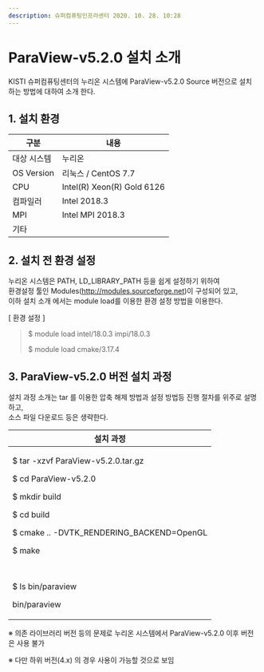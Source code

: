 ```yaml
---
description: 슈퍼컴퓨팅인프라센터 2020. 10. 28. 10:28
---
```


# ParaView-v5.2.0 설치 소개

KISTI 슈퍼컴퓨팅센터의 누리온 시스템에  ParaView-v5.2.0 Source 버전으로 설치 하는 방법에 대하여 소개 한다.



## **1. 설치 환경**

|  **구분**      | **내용**                      |
| ------------ | --------------------------- |
|  대상 시스템      |  누리온                        |
|  OS Version  |  리눅스 / CentOS 7.7           |
|  CPU         |  Intel(R) Xeon(R) Gold 6126 |
|  컴파일러        |  Intel 2018.3               |
|  MPI         |  Intel MPI 2018.3           |
|  기타          |                             |



## **2. 설치 전 환경 설정**

누리온 시스템은 PATH, LD\_LIBRARY\_PATH 등을 쉽게 설정하기 위하여 \
환경설정 툴인 Modules(http://modules.sourceforge.net)이 구성되어 있고,\
이하 설치 소개 에서는 module load를 이용한 환경 설정 방법을 이용한다.



\[ 환경 설정 ]

> &#x20;$ module load intel/18.0.3 impi/18.0.3
>
> &#x20;$ module load cmake/3.17.4

## **3. ParaView-v5.2.0 버전 설치 과정**

&#x20;설치 과정 소개는 tar 를 이용한 압축 해제 방법과 설정 방법등 진행 절차를 위주로 설명하고,\
&#x20;소스 파일 다운로드 등은 생략한다. &#x20;

|  **설치 과정**                                                                                                                                                                                                                           |
| ------------------------------------------------------------------------------------------------------------------------------------------------------------------------------------------------------------------------------------ |
| <p> $ tar -xzvf ParaView-v5.2.0.tar.gz</p><p> $ cd ParaView-v5.2.0</p><p> $ mkdir build</p><p> $ cd build</p><p> $ cmake .. -DVTK_RENDERING_BACKEND=OpenGL</p><p> $ make</p><p><br></p><p> $ ls bin/paraview</p><p> bin/paraview</p> |

※ 의존 라이브러리 버전 등의 문제로 누리온 시스템에서 ParaView-v5.2.0 이후 버전은 사용 불가

※ 다만 하위 버전(4.x) 의 경우 사용이 가능할 것으로 보임
